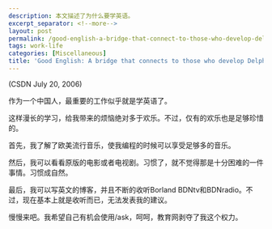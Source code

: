 ```yaml
---
description: 本文描述了为什么要学英语。
excerpt_separator: <!--more-->
layout: post
permalink: /good-english-a-bridge-that-connect-to-those-who-develop-delphi-112c19b97f62
tags: work-life
categories: [Miscellaneous]
title: 'Good English: A bridge that connects to those who develop Delphi'
---
```

(CSDN July 20, 2006)

作为一个中国人，最重要的工作似乎就是学英语了。

这样漫长的学习，给我带来的烦恼绝对多于欢乐。不过，仅有的欢乐也是足够珍惜的。
<!--more-->

首先，我了解了欧美流行音乐，使我编程的时候可以享受足够多的音乐。

然后，我可以看看原版的电影或者电视剧。习惯了，就不觉得那是十分困难的一件事情。习惯成自然。

最后，我可以写英文的博客，并且不断的收听Borland BDNtv和BDNradio。不过，现在基本上就是收听而已，无法发表我的建议。

慢慢来吧。我希望自己有机会使用/ask，呵呵，教育网剥夺了我这个权力。
